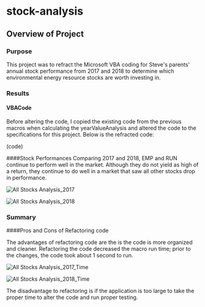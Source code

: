 # stock-analysis

## Overview of Project

### Purpose
This project was to refract the Microsoft VBA coding for Steve's parents' annual stock performance from 2017 and 2018 to determine which environmental energy resource stocks are worth investing in. 

### Results 

#### VBACode
Before altering the code, I copied the existing code from the previous macros when calculating the yearValueAnalysis and altered the code to the specifications for this project. Below is the refracted code:

(code)

####Stock Performances 
Comparing 2017 and 2018, EMP and RUN continue to perform well in the market. Although they do not yield as high of a return, they continue to do well in a market that saw all other stocks drop in performance. 

![All Stocks Analysis_2017](https://user-images.githubusercontent.com/105950742/173254351-e9e21b35-374e-4b72-8a9c-ab4cd1372004.png)

![All Stocks Analysis_2018](https://user-images.githubusercontent.com/105950742/173254357-b9b93c48-22f3-4c1e-a3be-14445c0f79ac.png)


### Summary

####Pros and Cons of Refactoring code

The advantages of refactoring code are the is the code is more organized and cleaner. Refactoring the code decreased the macro run time; prior to the changes, the code took about 1 second to run. 

![All Stocks Analysis_2017_Time](https://user-images.githubusercontent.com/105950742/173254496-5e6fbcf8-551b-435e-9409-acefd1e72e18.png)

![All Stocks Analysis_2018_Time](https://user-images.githubusercontent.com/105950742/173254502-dd30a625-6f95-47cf-8e64-80c0180ec06c.png)

The disadvantage to refactoring is if the application is too large to take the proper time to alter the code and run proper testing. 
